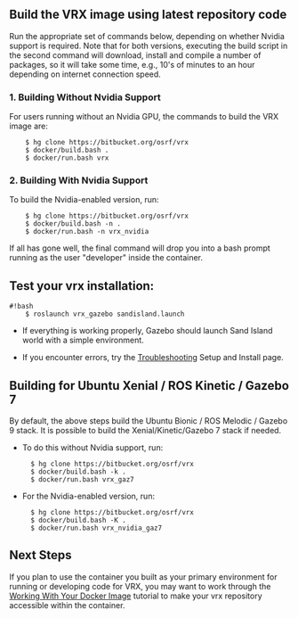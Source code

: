 ## Build the VRX image using latest repository code ##

Run the appropriate set of commands below, depending on whether Nvidia support is required. Note that for both versions, executing the build script in the second command will download, install and compile a number of packages, so it will take some time, e.g., 10's of minutes to an hour depending on internet connection speed.

### 1. Building Without Nvidia Support ###

For users running without an Nvidia GPU, the commands to build the VRX image are:

        $ hg clone https://bitbucket.org/osrf/vrx
        $ docker/build.bash .
        $ docker/run.bash vrx


### 2. Building With Nvidia Support ###

To build the Nvidia-enabled version, run:

        $ hg clone https://bitbucket.org/osrf/vrx
        $ docker/build.bash -n .
        $ docker/run.bash -n vrx_nvidia


If all has gone well, the final command will drop you into a bash prompt running as the user "developer" inside the container.

## Test your vrx installation: ##

```
#!bash
    $ roslaunch vrx_gazebo sandisland.launch
```

* If everything is working properly, Gazebo should launch Sand Island world with a simple environment.

* If you encounter errors, try the [Troubleshooting](https://bitbucket.org/osrf/vrx/wiki/Troubleshooting) Setup and Install page.

## Building for Ubuntu Xenial / ROS Kinetic / Gazebo 7 ##
By default, the above steps build the Ubuntu Bionic / ROS Melodic / Gazebo 9 stack. It is possible to build the Xenial/Kinetic/Gazebo 7 stack if needed. 
* To do this without Nvidia support, run: 

        $ hg clone https://bitbucket.org/osrf/vrx
        $ docker/build.bash -k .
        $ docker/run.bash vrx_gaz7

* For the Nvidia-enabled version, run:

        $ hg clone https://bitbucket.org/osrf/vrx
        $ docker/build.bash -K .
        $ docker/run.bash vrx_nvidia_gaz7

## Next Steps ##
If you plan to use the container you built as your primary environment for running or developing code for VRX, you may want to work through the [Working With Your Docker Image](https://bitbucket.org/osrf/vrx/wiki/tutorials/workingWithDocker) tutorial to make your vrx repository accessible within the container.